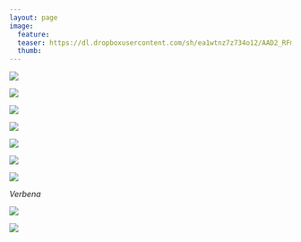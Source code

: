 ```yaml
---
layout: page
image:
  feature:
  teaser: https://dl.dropboxusercontent.com/sh/ea1wtnz7z734o12/AAD2_RFmYGFcx3sBcROU8RLoa/luontokuvat/kes%C3%A4/7/DS30640-245px.jpg
  thumb:
---
```


[![](https://dl.dropboxusercontent.com/sh/ea1wtnz7z734o12/AAACur1qJPZ5HKb6aU3Bt78na/luontokuvat/kes%C3%A4/7/DS30608-800px.jpg)](https://dl.dropboxusercontent.com/sh/ea1wtnz7z734o12/AABBECcIxylstAmVASdmXLTMa/luontokuvat/kes%C3%A4/7/DS30608.jpg)

[![](https://dl.dropboxusercontent.com/sh/ea1wtnz7z734o12/AAAqdVA2GX_GdBhobA_rM0HHa/luontokuvat/kes%C3%A4/7/DS30625-800px.jpg)](https://dl.dropboxusercontent.com/sh/ea1wtnz7z734o12/AADEtb77tIYlhMO0WJc54ngJa/luontokuvat/kes%C3%A4/7/DS30625.jpg)

[![](https://dl.dropboxusercontent.com/sh/ea1wtnz7z734o12/AAC5kHN5Qz004FzlWvMYujX8a/luontokuvat/kes%C3%A4/7/DS30628-800px.jpg)](https://dl.dropboxusercontent.com/sh/ea1wtnz7z734o12/AAAK45XCR0O6wf5gQC3OQ6YTa/luontokuvat/kes%C3%A4/7/DS30628.jpg)

[![](https://dl.dropboxusercontent.com/sh/ea1wtnz7z734o12/AABpuy4kLAj-CnDpSsFRoHW9a/luontokuvat/kes%C3%A4/7/DS30640-800px.jpg)](https://dl.dropboxusercontent.com/sh/ea1wtnz7z734o12/AABNsDy8KmqDm3jHt9yUbc0La/luontokuvat/kes%C3%A4/7/DS30640.jpg)

[![](https://dl.dropboxusercontent.com/sh/ea1wtnz7z734o12/AACcp0eQK26_tQzlNcZj0ZVBa/luontokuvat/kes%C3%A4/7/DS30642-800px.jpg)](https://dl.dropboxusercontent.com/sh/ea1wtnz7z734o12/AADoqFGwDkS_-xqW_0xKPLKXa/luontokuvat/kes%C3%A4/7/DS30642.jpg)

[![](https://dl.dropboxusercontent.com/sh/ea1wtnz7z734o12/AADyQBIF21uERenzkTb4wv8ea/luontokuvat/kes%C3%A4/7/DS30648-800px.jpg)](https://dl.dropboxusercontent.com/sh/ea1wtnz7z734o12/AABmXFYYzwKjc7Ci_dACzt9-a/luontokuvat/kes%C3%A4/7/DS30648.jpg)

[![](https://dl.dropboxusercontent.com/sh/ea1wtnz7z734o12/AABPEmzUzx-tOt8k_Nq3Y9fna/luontokuvat/kes%C3%A4/7/DS30685-800px.jpg)](https://dl.dropboxusercontent.com/sh/ea1wtnz7z734o12/AACwK57jsYkyxzcrP-mdFEhFa/luontokuvat/kes%C3%A4/7/DS30685.jpg)

*Verbena*

[![](https://dl.dropboxusercontent.com/sh/ea1wtnz7z734o12/AABO_AjfcQc9FBCJTPTCbs6Va/luontokuvat/kes%C3%A4/8/DS33655-800px.jpg)](https://dl.dropboxusercontent.com/sh/ea1wtnz7z734o12/AABkOALlHVV9-K5MxSUqi2Nsa/luontokuvat/kes%C3%A4/8/DS33655.jpg)

[![](https://dl.dropboxusercontent.com/sh/ea1wtnz7z734o12/AADEId8ghcwJR9_iFEfTRxNpa/luontokuvat/kes%C3%A4/8/DS33691-800px.jpg)](https://dl.dropboxusercontent.com/sh/ea1wtnz7z734o12/AAAVLXW79EMKz3WfU_6Ofd9Za/luontokuvat/kes%C3%A4/8/DS33691.jpg)
